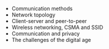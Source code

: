 -   Communication methods
-   Network topology
-   Client-server and peer-to-peer
-   Wireless networking, CSMA and SSID
-   Communication and privacy
-   The challenges of the digital age